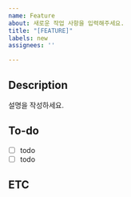 ```yaml
---
name: Feature
about: 새로운 작업 사항을 입력해주세요.
title: "[FEATURE]"
labels: new
assignees: ''

---
```


## Description
설명을 작성하세요.

## To-do
- [  ] todo
- [  ] todo

## ETC
